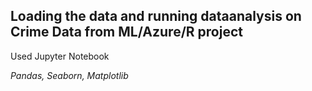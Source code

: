 ## Loading the data and running dataanalysis on Crime Data from ML/Azure/R project

Used Jupyter Notebook

_Pandas, Seaborn, Matplotlib_